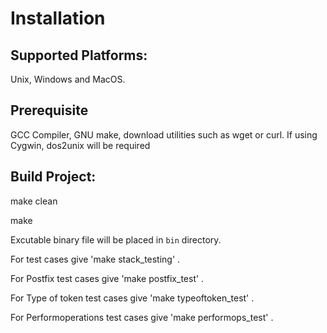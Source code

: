 # Installation

## Supported Platforms:

Unix, Windows and MacOS.

## Prerequisite

GCC Compiler, GNU make, download utilities such as wget or curl.
If using Cygwin, dos2unix will be required


## Build Project:

make clean

make


Excutable binary  file will be placed in `bin` directory.

For test cases give 'make stack_testing' .

For  Postfix test cases give 'make postfix_test' .

For  Type of token test cases give 'make typeoftoken_test' .

For  Performoperations test cases give 'make performops_test' .


